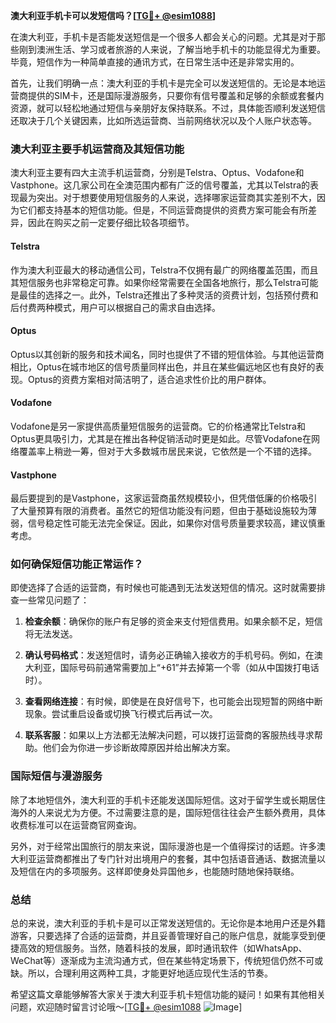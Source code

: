 **澳大利亚手机卡可以发短信吗？[[TG💪+ @esim1088](https://t.me/s/esim1088)]**

在澳大利亚，手机卡是否能发送短信是一个很多人都会关心的问题。尤其是对于那些刚到澳洲生活、学习或者旅游的人来说，了解当地手机卡的功能显得尤为重要。毕竟，短信作为一种简单直接的通讯方式，在日常生活中还是非常实用的。

首先，让我们明确一点：澳大利亚的手机卡是完全可以发送短信的。无论是本地运营商提供的SIM卡，还是国际漫游服务，只要你有信号覆盖和足够的余额或套餐内资源，就可以轻松地通过短信与亲朋好友保持联系。不过，具体能否顺利发送短信还取决于几个关键因素，比如所选运营商、当前网络状况以及个人账户状态等。

### 澳大利亚主要手机运营商及其短信功能

澳大利亚主要有四大主流手机运营商，分别是Telstra、Optus、Vodafone和Vastphone。这几家公司在全澳范围内都有广泛的信号覆盖，尤其以Telstra的表现最为突出。对于想要使用短信服务的人来说，选择哪家运营商其实差别不大，因为它们都支持基本的短信功能。但是，不同运营商提供的资费方案可能会有所差异，因此在购买之前一定要仔细比较各项细节。

#### Telstra
作为澳大利亚最大的移动通信公司，Telstra不仅拥有最广的网络覆盖范围，而且其短信服务也非常稳定可靠。如果你经常需要在全国各地旅行，那么Telstra可能是最佳的选择之一。此外，Telstra还推出了多种灵活的资费计划，包括预付费和后付费两种模式，用户可以根据自己的需求自由选择。

#### Optus
Optus以其创新的服务和技术闻名，同时也提供了不错的短信体验。与其他运营商相比，Optus在城市地区的信号质量同样出色，并且在某些偏远地区也有良好的表现。Optus的资费方案相对简洁明了，适合追求性价比的用户群体。

#### Vodafone
Vodafone是另一家提供高质量短信服务的运营商。它的价格通常比Telstra和Optus更具吸引力，尤其是在推出各种促销活动时更是如此。尽管Vodafone在网络覆盖率上稍逊一筹，但对于大多数城市居民来说，它依然是一个不错的选择。

#### Vastphone
最后要提到的是Vastphone，这家运营商虽然规模较小，但凭借低廉的价格吸引了大量预算有限的消费者。虽然它的短信功能没有问题，但由于基础设施较为薄弱，信号稳定性可能无法完全保证。因此，如果你对信号质量要求较高，建议慎重考虑。

### 如何确保短信功能正常运作？

即使选择了合适的运营商，有时候也可能遇到无法发送短信的情况。这时就需要排查一些常见问题了：

1. **检查余额**：确保你的账户有足够的资金来支付短信费用。如果余额不足，短信将无法发送。
   
2. **确认号码格式**：发送短信时，请务必正确输入接收方的手机号码。例如，在澳大利亚，国际号码前通常需要加上“+61”并去掉第一个零（如从中国拨打电话时）。

3. **查看网络连接**：有时候，即使是在良好信号下，也可能会出现短暂的网络中断现象。尝试重启设备或切换飞行模式后再试一次。

4. **联系客服**：如果以上方法都无法解决问题，可以拨打运营商的客服热线寻求帮助。他们会为你进一步诊断故障原因并给出解决方案。

### 国际短信与漫游服务

除了本地短信外，澳大利亚的手机卡还能发送国际短信。这对于留学生或长期居住海外的人来说尤为方便。不过需要注意的是，国际短信往往会产生额外费用，具体收费标准可以在运营商官网查询。

另外，对于经常出国旅行的朋友来说，国际漫游也是一个值得探讨的话题。许多澳大利亚运营商都推出了专门针对出境用户的套餐，其中包括语音通话、数据流量以及短信在内的多项服务。这样即使身处异国他乡，也能随时随地保持联络。

### 总结

总的来说，澳大利亚的手机卡是可以正常发送短信的。无论你是本地用户还是外籍游客，只要选择了合适的运营商，并且妥善管理好自己的账户信息，就能享受到便捷高效的短信服务。当然，随着科技的发展，即时通讯软件（如WhatsApp、WeChat等）逐渐成为主流沟通方式，但在某些特定场景下，传统短信仍然不可或缺。所以，合理利用这两种工具，才能更好地适应现代生活的节奏。

希望这篇文章能够解答大家关于澳大利亚手机卡短信功能的疑问！如果有其他相关问题，欢迎随时留言讨论哦～[[TG💪+ @esim1088](https://t.me/s/esim1088) ![Image](https://i.postimg.cc/4NQfJmqS/Snipaste-2025-05-13-00-14-12.png)]